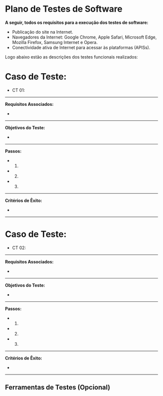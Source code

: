 # Plano de Testes de Software

**A seguir, todos os requisitos para a execução dos testes de software:**

- Publicação do site na Internet.
- Navegadores da Internet:  Google Chrome, Apple Safari, Microsoft Edge, Mozilla Firefox, Samsung Internet e Opera.
- Conectividade ativa de Internet para acessar às plataformas (APISs).

Logo abaixo estão as descrições dos testes funcionais realizados:

# Caso de Teste:

- CT 01:


______________________________________________________________________________________________
**Requisitos Associados:**

- 

______________________________________________________________________________________________
**Objetivos do Teste:**

- 

______________________________________________________________________________________________
**Passos:**

- 1)
- 2)
- 3)


______________________________________________________________________________________________
**Critérios de Êxito:**

- 


______________________________________________________________________________________________

# Caso de Teste:

- CT 02:


______________________________________________________________________________________________
**Requisitos Associados:**

- 

______________________________________________________________________________________________
**Objetivos do Teste:**

- 

______________________________________________________________________________________________
**Passos:**

- 1)
- 2)
- 3) 


______________________________________________________________________________________________
**Critérios de Êxito:**

- 


______________________________________________________________________________________________





 
## Ferramentas de Testes (Opcional)


